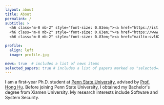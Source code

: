 ```yaml
---
layout: about
title: About
permalink: /
subtitle: >
  <h6 class="m-0 mb-2" style="font-size: 0.83em;"><a href="https://ist.psu.edu" class="page-description" target="_blank">College of Information Sciences and Technology</a></h6>
  <h6 class="m-0 mb-2" style="font-size: 0.83em;"><a href="https://www.psu.edu" class="page-description" target="_blank">The Pennsylvania State University</a></h6>
  <h6 class="m-0 mb-2" style="font-size: 0.83em;"><a href="mailto:svl6237@psu.edu" class="page-description" target="_blank">E-Mail: svl6237 at psu dot edu</a></h6>

profile:
  align: left
  image: profile.jpg

news: true  # includes a list of news items
selected_papers: true # includes a list of papers marked as "selected={true}"
---
```


 I am a first-year Ph.D. student at <a href='https://www.psu.edu'>Penn State University</a>, advised by <a href="https://huhong789.github.io">Prof. Hong Hu</a>. Before joining Penn State University, I obtained my Bachelor's degree from Xiamen University. My research interests include Software and System Security.
